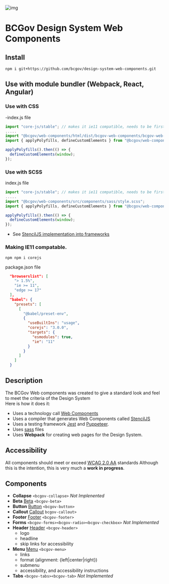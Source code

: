 ![img](https://img.shields.io/badge/Lifecycle-Maturing-007EC6)

# BCGov Design System Web Components

## Install

```
npm i git+https://github.com/bcgov/design-system-web-components.git
```

## Use with module bundler (Webpack, React, Angular)

### Use with CSS
-index.js file
```javascript
import "core-js/stable"; // makes it ie11 compatible, needs to be first item.
.....
import "@bcgov/web-components/html/dist/bcgov-web-components/bcgov-web-components.css";
import { applyPolyfills, defineCustomElements } from "@bcgov/web-components/html/dist/loader";

applyPolyfills().then(() => {
  defineCustomElements(window);
});
```

### Use with SCSS

index.js file
```javascript
import "core-js/stable"; // makes it ie11 compatible, needs to be first item.
.....
import "@bcgov/web-components/src/components/sass/style.scss";
import { applyPolyfills, defineCustomElements } from "@bcgov/web-components/html/dist/loader";

applyPolyfills().then(() => {
  defineCustomElements(window);
});
```

* See [StencilJS implementation into frameworks](https://stenciljs.com/docs/overview)

### Making IE11 compatable.
```npm npm i corejs ```

package.json file
```json
  "browserslist": [
    "> 1.5%",
    "ie >= 11",
    "edge >= 17"
  ],
  "babel": {
    "presets": [
      [
        "@babel/preset-env",
        {
          "useBuiltIns": "usage",
          "corejs": "3.0.0",
          "targets": {
            "esmodules": true,
            "ie": "11"
          }
        }
      ]
    ]
  }
```


## Description

The BCGov Web components was created to give a standard look and feel to meet the criteria of the Design System  
Here is how it does it:
- Uses a technology call [Web Components](https://www.webcomponents.org/)
- Uses a compiler that generates Web Components called [StencilJS](https://stenciljs.com/)
- Uses a testing framework [Jest](https://jestjs.io/) and [Puppeteer](https://pptr.dev/).
- Uses [sass](https://sass-lang.com/) files
- Uses **Webpack** for creating web pages for the Design System.


## Accessibility

All components should meet or exceed [WCAG 2.0 AA](https://www.w3.org/TR/WCAG20/) standards Although this is the intention, this is very much a **work in progress**.

## Components

- **Collapse**  `<bcgov-collapse>` *Not Implenented*
- **Beta** [Beta](beta.html) `<bcgov-beta>`
- **Button** [Button](button.html) `<bcgov-button>`
- **Callout** [Callout](callout.html) `bcgov-callout>`
- **Footer** [Footer](footer.html) `<bcgov-footer>`
- **Forms**  `<bcgov-forms><bcgov-radio><bcgov-checkbox>` *Not Implemented*
- **Header** [Header](header.html) `<bcgov-header>`
    - logo
    - headline
    - skip links for accessibility
- **Menu** [Menu](menu.html) `<bcgov-menu>`
    - links
    - format (alignment: {left|center|right})
    - submenu
    - accessibility, and accessibility instructions
- **Tabs**  `<bcgov-tabs><bcgov-tab>` *Not Implemented*
